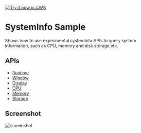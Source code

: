 <a target="_blank" href="https://chrome.google.com/webstore/detail/lfkebofdngpbnooppdhiibpdpepgjoch">![Try it now in CWS](https://raw.github.com/GoogleChrome/chrome-app-samples/master/tryitnowbutton.png "Click here to install this sample from the Chrome Web Store")</a>


# SystemInfo Sample

Shows how to use experimental systemInfo APIs to query system information, such
as CPU, memory and disk storage etc. 

## APIs
* [Runtime](http://developer.chrome.com/apps/app.runtime.html)
* [Window](http://developer.chrome.com/apps/app.window.html)
* [Display](http://developer.chrome.com/apps/system_display.html)
* [CPU](http://developer.chrome.com/apps/system_cpu.html)
* [Memory](http://developer.chrome.com/apps/system_memory.html)
* [Storage](http://developer.chrome.com/apps/system_storage.html)

## Screenshot

![screenshot](/samples/systemInfo/assets/screenshot_1280_800.png)

